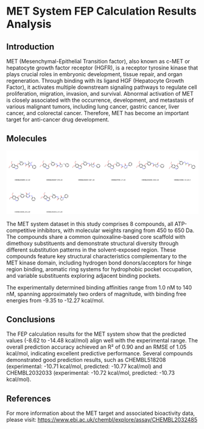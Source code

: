 # MET System FEP Calculation Results Analysis

## Introduction

MET (Mesenchymal-Epithelial Transition factor), also known as c-MET or hepatocyte growth factor receptor (HGFR), is a receptor tyrosine kinase that plays crucial roles in embryonic development, tissue repair, and organ regeneration. Through binding with its ligand HGF (Hepatocyte Growth Factor), it activates multiple downstream signaling pathways to regulate cell proliferation, migration, invasion, and survival. Abnormal activation of MET is closely associated with the occurrence, development, and metastasis of various malignant tumors, including lung cancer, gastric cancer, liver cancer, and colorectal cancer. Therefore, MET has become an important target for anti-cancer drug development.

## Molecules

![Molecular structures of representative compounds](mol_grid.png)

The MET system dataset in this study comprises 8 compounds, all ATP-competitive inhibitors, with molecular weights ranging from 450 to 650 Da. The compounds share a common quinoxaline-based core scaffold with dimethoxy substituents and demonstrate structural diversity through different substitution patterns in the solvent-exposed region. These compounds feature key structural characteristics complementary to the MET kinase domain, including hydrogen bond donors/acceptors for hinge region binding, aromatic ring systems for hydrophobic pocket occupation, and variable substituents exploring adjacent binding pockets.

The experimentally determined binding affinities range from 1.0 nM to 140 nM, spanning approximately two orders of magnitude, with binding free energies from -9.35 to -12.27 kcal/mol.

## Conclusions

The FEP calculation results for the MET system show that the predicted values (-8.62 to -14.48 kcal/mol) align well with the experimental range. The overall prediction accuracy achieved an R² of 0.90 and an RMSE of 1.05 kcal/mol, indicating excellent predictive performance. Several compounds demonstrated good prediction results, such as CHEMBL518208 (experimental: -10.71 kcal/mol, predicted: -10.77 kcal/mol) and CHEMBL2032033 (experimental: -10.72 kcal/mol, predicted: -10.73 kcal/mol).

## References

For more information about the MET target and associated bioactivity data, please visit:
https://www.ebi.ac.uk/chembl/explore/assay/CHEMBL2032485 
